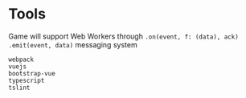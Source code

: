 # Tools

Game will support Web Workers through `.on(event, f: (data), ack)` `.emit(event, data)` messaging system

```
webpack
vuejs
bootstrap-vue
typescript
tslint
```
